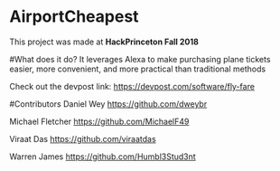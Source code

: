 # AirportCheapest
This project was made at **HackPrinceton Fall 2018**

#What does it do?
It leverages Alexa to make purchasing plane tickets easier, more convenient, and more practical than traditional methods

Check out the devpost link: https://devpost.com/software/fly-fare

#Contributors 
Daniel Wey
https://github.com/dweybr

Michael Fletcher
https://github.com/MichaelF49

Viraat Das
https://github.com/viraatdas

Warren James
https://github.com/Humbl3Stud3nt
